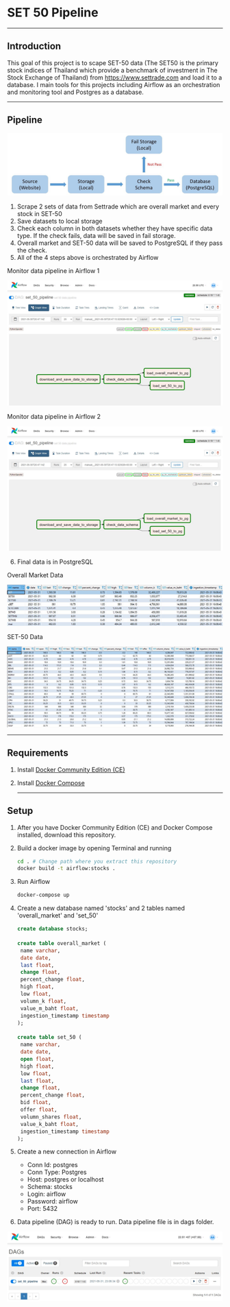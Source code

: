 # SET 50 Pipeline
------

## Introduction

This goal of this project is to scape SET-50 data (The SET50 is the primary stock indices of Thailand which provide a benchmark of investment in The Stock Exchange of Thailand) from https://www.settrade.com and load it to a database. I main tools for this projects including Airflow as an orchestration and monitoring tool and Postgres as a database.

------

## Pipeline

![](https://raw.githubusercontent.com/maxjunerd/set_50_pipeline/main/pics/data_pipeline.jpg)

1. Scrape 2 sets of data from Settrade which are overall market and every stock in SET-50 
2. Save datasets to local storage
3. Check each column in both datasets whether they have specific data type. If the check fails, data will be saved in fail storage.
4. Overall market and SET-50 data will be saved to PostgreSQL if they pass the check.
5. All of the 4 steps above is orchestrated by Airflow

Monitor data pipeline in Airflow 1

![](https://github.com/maxjunerd/set_50_pipeline/blob/main/pics/pipeline.jpg?raw=true)

Monitor data pipeline in Airflow 2

![](https://github.com/maxjunerd/set_50_pipeline/blob/main/pics/pipeline.jpg?raw=true)

6. Final data is in PostgreSQL

Overall Market Data

![](https://github.com/maxjunerd/set_50_pipeline/blob/main/pics/overall_market_pg.jpg?raw=true)

SET-50 Data

![](https://github.com/maxjunerd/set_50_pipeline/blob/main/pics/set_50_pg.jpg?raw=true)

------

## Requirements

1. Install [Docker Community Edition (CE)](https://docs.docker.com/engine/installation/)

2. Install [Docker Compose](https://docs.docker.com/compose/install/)

   ------

## Setup

1. After you have Docker Community Edition (CE) and Docker Compose installed, download this repository.

2. Build a docker image by opening Terminal and running

   ```bash
   cd . # Change path where you extract this repository
   docker build -t airflow:stocks .
   ```

3. Run Airflow

   ```bash
   docker-compose up
   ```

4. Create a new database named 'stocks' and 2 tables named 'overall_market' and 'set_50'

   ```sql
   create database stocks;
   
   create table overall_market (
   	name varchar, 
   	date date,
   	last float, 
   	change float, 
   	percent_change float, 
   	high float, 
   	low float, 
   	volumn_k float, 
   	value_m_baht float,
   	ingestion_timestamp timestamp
   );
   
   create table set_50 (
   	name varchar, 
   	date date,
   	open float, 
   	high float, 
   	low float, 
   	last float, 
   	change float, 
   	percent_change float, 
   	bid float, 
   	offer float, 
   	volumn_shares float, 
   	value_k_baht float,
   	ingestion_timestamp timestamp
   );
   ```

5. Create a new connection in Airflow

   - Conn Id: postgres
   - Conn Type: Postgres
   - Host: postgres or localhost
   - Schema: stocks
   - Login: airflow
   - Password: airflow
   - Port: 5432

6. Data pipeline (DAG) is ready to run. Data pipeline file is in dags folder.

![](https://github.com/maxjunerd/set_50_pipeline/blob/main/pics/airflow.jpg?raw=true)

